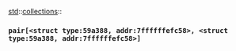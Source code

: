 [std](./../../std.md)::[collections](./../collections.md)::
### `pair[<struct type:59a388, addr:7ffffffefc58>, <struct type:59a388, addr:7ffffffefc58>]`
